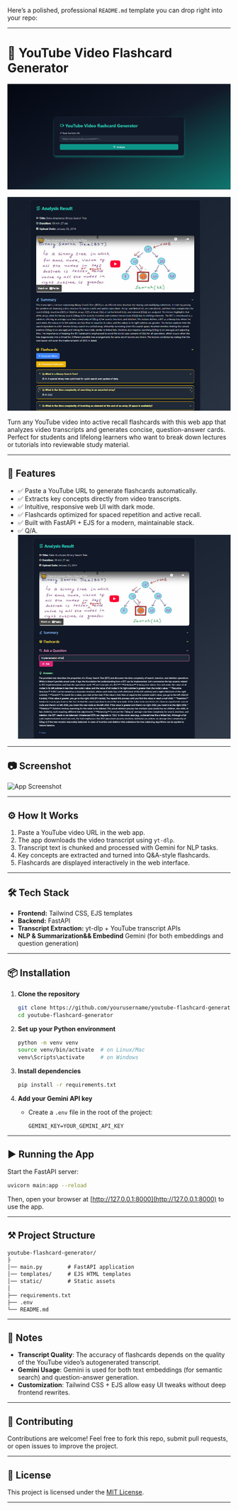 Here’s a polished, professional `README.md` template you can drop right into your repo:

---

# 🎥 YouTube Video Flashcard Generator

![main page](static/image2.png)

![info page](static/image.png)

Turn any YouTube video into active recall flashcards with this web app that analyzes video transcripts and generates concise, question-answer cards. Perfect for students and lifelong learners who want to break down lectures or tutorials into reviewable study material.

---

## 🚀 Features

- ✅ Paste a YouTube URL to generate flashcards automatically.
- ✅ Extracts key concepts directly from video transcripts.
- ✅ Intuitive, responsive web UI with dark mode.
- ✅ Flashcards optimized for spaced repetition and active recall.
- ✅ Built with FastAPI + EJS for a modern, maintainable stack.
- ✅ Q/A.
![info page](static/image3.png)
---

## 📷 Screenshot

![App Screenshot](76263bf2-cbf4-4d6f-999a-c49fa01b6884.png)

---

## ⚙️ How It Works

1. Paste a YouTube video URL in the web app.
2. The app downloads the video transcript using `yt-dlp`.
3. Transcript text is chunked and processed with Gemini for NLP tasks.
4. Key concepts are extracted and turned into Q\&A-style flashcards.
5. Flashcards are displayed interactively in the web interface.

---

## 🛠 Tech Stack

* **Frontend:** Tailwind CSS, EJS templates
* **Backend:** FastAPI
* **Transcript Extraction:** yt-dlp + YouTube transcript APIs
* **NLP & Summarization&& Embedind** Gemini (for both embeddings and question generation)


---

## 📦 Installation

1. **Clone the repository**

   ```bash
   git clone https://github.com/yourusername/youtube-flashcard-generator.git
   cd youtube-flashcard-generator
   ```

2. **Set up your Python environment**

   ```bash
   python -m venv venv
   source venv/bin/activate  # on Linux/Mac
   venv\Scripts\activate     # on Windows
   ```

3. **Install dependencies**

   ```bash
   pip install -r requirements.txt
   ```

4. **Add your Gemini API key**

   * Create a `.env` file in the root of the project:

     ```env
     GEMINI_KEY=YOUR_GEMINI_API_KEY
     ```

---

## ▶️ Running the App

Start the FastAPI server:

```bash
uvicorn main:app --reload
```

Then, open your browser at [http://127.0.0.1:8000](http://127.0.0.1:8000) to use the app.

---

## ⚒️ Project Structure

```
youtube-flashcard-generator/
├
│── main.py        # FastAPI application
│── templates/     # EJS HTML templates
│── static/        # Static assets
│   
├── requirements.txt
├── .env
└── README.md
```

---

## 📌 Notes

* **Transcript Quality**: The accuracy of flashcards depends on the quality of the YouTube video’s autogenerated transcript.
* **Gemini Usage**: Gemini is used for both text embeddings (for semantic search) and question-answer generation.
* **Customization**: Tailwind CSS + EJS allow easy UI tweaks without deep frontend rewrites.

---

## 🤝 Contributing

Contributions are welcome! Feel free to fork this repo, submit pull requests, or open issues to improve the project.

---

## 📄 License

This project is licensed under the [MIT License](LICENSE).

---


